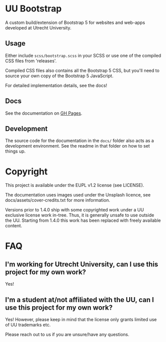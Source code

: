 # UU Bootstrap

A custom build/extension of Bootstrap 5 for websites and web-apps developed at Utrecht University.

## Usage

Either include `scss/bootstrap.scss` in your SCSS or use one of the compiled CSS files from 'releases'.

Compiled CSS files also contains all the Bootstrap 5 CSS, but you'll need to source your own copy of the Bootstrap 5 JavaScript.

For detailed implementation details, see the docs!

## Docs

See the documentation on [GH Pages](https://dh-it-portal-development.github.io/bootstrap-theme/).

## Development

The source code for the documentation in the `docs/` folder also acts as a development environment. See the readme in
that folder on how to set things up.

# Copyright

This project is available under the EUPL v1.2 license (see LICENSE).

The documentation uses images used under the Unsplash licence, see docs/assets/cover-credits.txt for more information.

Versions prior to 1.4.0 ship with some copyrighted work under a UU exclusive license work in-tree. Thus, it is generally
unsafe to use outside the UU. Starting from 1.4.0 this work has been replaced with freely available content.

# FAQ

## I'm working for Utrecht University, can I use this project for my own work?

Yes!

## I'm a student at/not affiliated with the UU, can I use this project for my own work?

Yes! However, please keep in mind that the license only grants limited use of UU trademarks etc.

Please reach out to us if you are unsure/have any questions.

##
